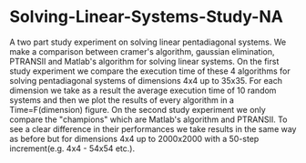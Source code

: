 # Solving-Linear-Systems-Study-NA
A two part study experiment on solving linear pentadiagonal systems. We make a comparison between cramer's algorithm, gaussian elimination, PTRANSII and Matlab's algorithm for solving linear systems. 
On the first study experiment we compare the execution time of these 4 algorithms for solving pentadiagonal systems of dimensions 4x4 up to 35x35. For each dimension we take as a result the average execution time of 10 random systems and then we plot the results of every algorithm in a Time=F(dimension) figure.
On the second study experiment we only compare the "champions" which are Matlab's algorithm and PTRANSII. To see a clear difference in their performances we take results in the same way as before but for dimensions 4x4 up to 2000x2000 with a 50-step increment(e.g. 4x4 - 54x54 etc.).
